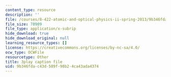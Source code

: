 ```yaml
---
content_type: resource
description: ''
file: /courses/8-422-atomic-and-optical-physics-ii-spring-2013/9b346fdac43d589f98b24ca43ada4374_O_zjGYvP4Ps.vtt
file_size: 78909
file_type: application/x-subrip
hide_download: true
hide_download_original: null
learning_resource_types: []
license: https://creativecommons.org/licenses/by-nc-sa/4.0/
ocw_type: OCWFile
resourcetype: Other
title: 3play caption file
uid: 9b346fda-c43d-589f-98b2-4ca43ada4374
---
```

